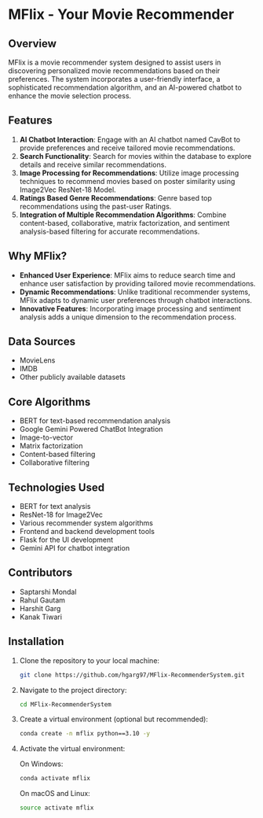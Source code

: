 # MFlix - Your Movie Recommender

## Overview

MFlix is a movie recommender system designed to assist users in discovering personalized movie recommendations based on their preferences. The system incorporates a user-friendly interface, a sophisticated recommendation algorithm, and an AI-powered chatbot to enhance the movie selection process.

## Features

1. **AI Chatbot Interaction**: Engage with an AI chatbot named CavBot to provide preferences and receive tailored movie recommendations.
2. **Search Functionality**: Search for movies within the database to explore details and receive similar recommendations.
3. **Image Processing for Recommendations**: Utilize image processing techniques to recommend movies based on poster similarity using Image2Vec ResNet-18 Model.
4. **Ratings Based Genre Recommendations**: Genre based top recommendations using the past-user Ratings.
5. **Integration of Multiple Recommendation Algorithms**: Combine content-based, collaborative, matrix factorization, and sentiment analysis-based filtering for accurate recommendations.

## Why MFlix?

- **Enhanced User Experience**: MFlix aims to reduce search time and enhance user satisfaction by providing tailored movie recommendations.
- **Dynamic Recommendations**: Unlike traditional recommender systems, MFlix adapts to dynamic user preferences through chatbot interactions.
- **Innovative Features**: Incorporating image processing and sentiment analysis adds a unique dimension to the recommendation process.

## Data Sources

- MovieLens
- IMDB
- Other publicly available datasets

## Core Algorithms

- BERT for text-based recommendation analysis
- Google Gemini Powered ChatBot Integration
- Image-to-vector
- Matrix factorization
- Content-based filtering
- Collaborative filtering

## Technologies Used

- BERT for text analysis
- ResNet-18 for Image2Vec
- Various recommender system algorithms
- Frontend and backend development tools
- Flask for the UI development
- Gemini API for chatbot integration

## Contributors

- Saptarshi Mondal
- Rahul Gautam
- Harshit Garg
- Kanak Tiwari

## Installation

1. Clone the repository to your local machine:

   ```bash
   git clone https://github.com/hgarg97/MFlix-RecommenderSystem.git
   ```

2. Navigate to the project directory:

   ```bash
   cd MFlix-RecommenderSystem
   ```

3. Create a virtual environment (optional but recommended):

   ```bash
   conda create -n mflix python==3.10 -y
   ```

4. Activate the virtual environment:

   On Windows:

   ```bash
   conda activate mflix
   ```

   On macOS and Linux:

   ```bash
   source activate mflix
   ```
